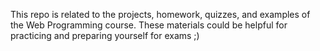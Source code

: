 This repo is related to the projects, homework, quizzes, and examples of the Web Programming course. These materials could be helpful for practicing and preparing yourself for exams ;)
